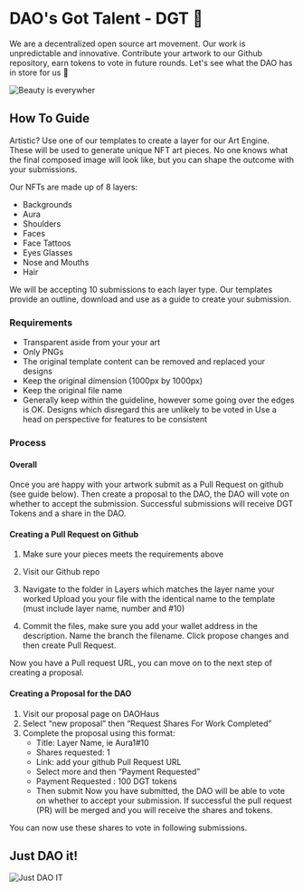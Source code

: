 # DAO's Got Talent - DGT 🤩

We are a decentralized open source art movement. Our work is unpredictable and innovative. Contribute your artwork to our Github repository, earn tokens to vote in future rounds. Let's see what the DAO has in store for us 👀

![Beauty is everywher](https://media.giphy.com/media/GINwWtxBkXgOs/giphy.gif)

## How To Guide

Artistic? Use one of our templates to create a layer for our Art Engine. These will be used to generate unique NFT art pieces. No one knows what the final composed image will look like, but you can shape the outcome with your submissions. 

Our NFTs are made up of 8 layers:
- Backgrounds
- Aura
- Shoulders
- Faces
- Face Tattoos
- Eyes Glasses
- Nose and Mouths
- Hair

We will be accepting 10 submissions to each layer type. Our templates provide an outline, download and use as a guide to create your submission.

### Requirements 
- Transparent aside from your your art
- Only PNGs
- The original template content can be removed and replaced your designs
- Keep the original dimension (1000px by 1000px) 
- Keep the original file name
- Generally keep within the guideline, however some going over the edges is OK. Designs which disregard this are unlikely to be voted in
Use a head on perspective for features to be consistent 

### Process
#### Overall
Once you are happy with your artwork submit as a Pull Request on github (see guide below). Then create a proposal to the DAO, the DAO will vote on whether to accept the submission. Successful submissions will receive DGT Tokens and a share in the DAO.

#### Creating a Pull Request on Github
1. Make sure your pieces meets the requirements above
2. Visit our Github repo
3. Navigate to the folder in Layers which matches the layer name your worked
Upload you your file with the identical name to the template (must include layer name, number and #10)


4. Commit the files, make sure you add your wallet address in the description. Name the branch the filename. Click propose changes and then create Pull Request.


Now you have a Pull request URL, you can move on to the next step of creating a proposal.


#### Creating a Proposal for the DAO
1. Visit our proposal page on DAOHaus
2. Select “new proposal” then “Request Shares For Work Completed”
3. Complete the proposal using this format:
    - Title: Layer Name, ie Aura1#10
    - Shares requested: 1
    - Link: add your github Pull Request URL
    - Select more and then “Payment Requested” 
    - Payment Requested : 100 DGT tokens
    - Then submit
Now you have submitted, the DAO will be able to vote on whether to accept your submission. If successful the pull request (PR) will be merged and you will receive the shares and tokens.

You can now use these shares to vote in following submissions. 

## Just DAO it!

![Just DAO IT](https://media.giphy.com/media/104ueR8J1OPM2s/giphy-downsized-large.gif)






